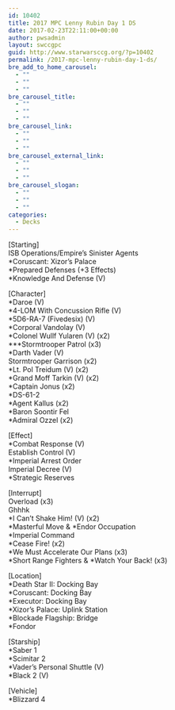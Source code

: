 ```yaml
---
id: 10402
title: 2017 MPC Lenny Rubin Day 1 DS
date: 2017-02-23T22:11:00+00:00
author: pwsadmin
layout: swccgpc
guid: http://www.starwarsccg.org/?p=10402
permalink: /2017-mpc-lenny-rubin-day-1-ds/
bre_add_to_home_carousel:
  - ""
  - ""
  - ""
bre_carousel_title:
  - ""
  - ""
  - ""
bre_carousel_link:
  - ""
  - ""
  - ""
bre_carousel_external_link:
  - ""
  - ""
  - ""
bre_carousel_slogan:
  - ""
  - ""
  - ""
categories:
  - Decks
---
```

[Starting]  
ISB Operations/Empire&#8217;s Sinister Agents  
*Coruscant: Xizor&#8217;s Palace  
*Prepared Defenses (+3 Effects)  
*Knowledge And Defense (V)

[Character]  
*Daroe (V)  
*4-LOM With Concussion Rifle (V)  
*5D6-RA-7 (Fivedesix) (V)  
*Corporal Vandolay (V)  
*Colonel Wullf Yularen (V) (x2)  
\***Stormtrooper Patrol (x3)  
*Darth Vader (V)  
Stormtrooper Garrison (x2)  
*Lt. Pol Treidum (V) (x2)  
*Grand Moff Tarkin (V) (x2)  
*Captain Jonus (x2)  
*DS-61-2  
*Agent Kallus (x2)  
*Baron Soontir Fel  
*Admiral Ozzel (x2)

[Effect]  
*Combat Response (V)  
Establish Control (V)  
*Imperial Arrest Order  
Imperial Decree (V)  
*Strategic Reserves

[Interrupt]  
Overload (x3)  
Ghhhk  
*I Can&#8217;t Shake Him! (V) (x2)  
\*Masterful Move & \*Endor Occupation  
*Imperial Command  
*Cease Fire! (x2)  
*We Must Accelerate Our Plans (x3)  
\*Short Range Fighters & \*Watch Your Back! (x3)

[Location]  
*Death Star II: Docking Bay  
*Coruscant: Docking Bay  
*Executor: Docking Bay  
*Xizor&#8217;s Palace: Uplink Station  
*Blockade Flagship: Bridge  
*Fondor

[Starship]  
*Saber 1  
*Scimitar 2  
*Vader&#8217;s Personal Shuttle (V)  
*Black 2 (V)

[Vehicle]  
*Blizzard 4